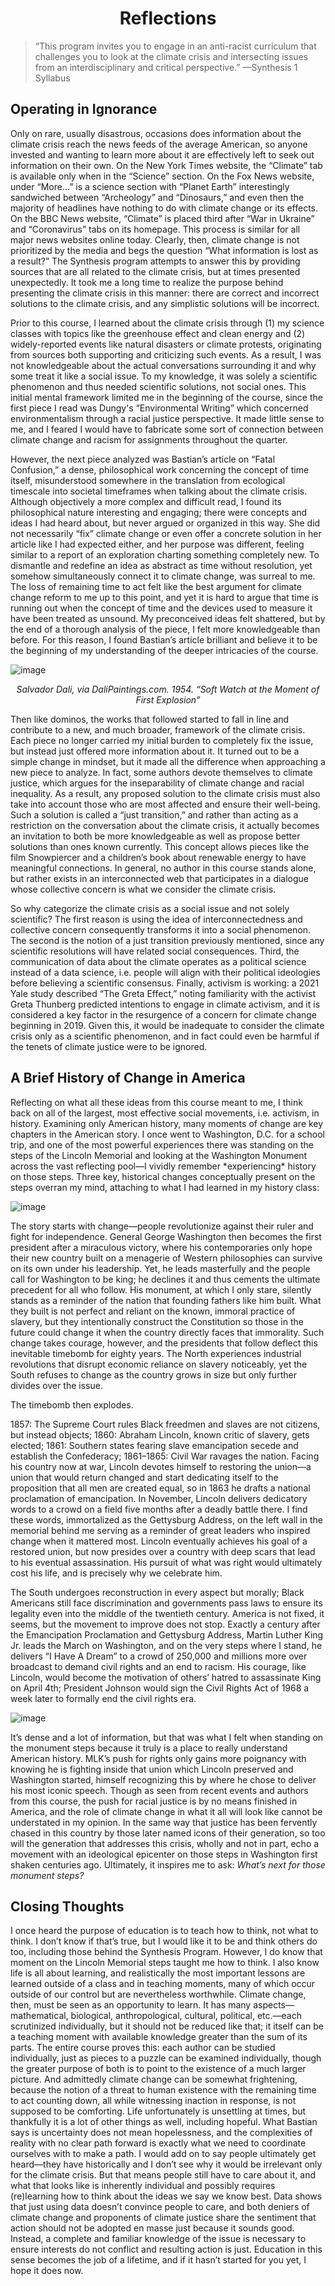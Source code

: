 <h1 align=center>Reflections</h1>

>“This program invites you to engage in an anti-racist curriculum that challenges you to look at the climate crisis and intersecting issues from an interdisciplinary and critical perspective.” —Synthesis 1 Syllabus
  
  
<h2>Operating in Ignorance</h2>
Only on rare, usually disastrous, occasions does information about the climate crisis reach the news feeds of the average American, so anyone invested and wanting to learn more about it are effectively left to seek out information on their own. On the New York Times website, the “Climate” tab is available only when in the “Science” section. On the Fox News website, under “More…” is a science section with “Planet Earth” interestingly sandwiched between “Archeology” and “Dinosaurs,” and even then the majority of headlines have nothing to do with climate change or its effects. On the BBC News website, “Climate” is placed third after “War in Ukraine” and “Coronavirus” tabs on its homepage. This process is similar for all major news websites online today. Clearly, then, climate change is not prioritized by the media and begs the question “What information is lost as a result?” The Synthesis program attempts to answer this by providing sources that are all related to the climate crisis, but at times presented unexpectedly. It took me a long time to realize the purpose behind presenting the climate crisis in this manner: there are correct and incorrect solutions to the climate crisis, and any simplistic solutions will be incorrect.

Prior to this course, I learned about the climate crisis through (1) my science classes with topics like the greenhouse effect and clean energy and (2) widely-reported events like natural disasters or climate protests, originating from sources both supporting and criticizing such events. As a result, I was not knowledgeable about the actual conversations surrounding it and why some treat it like a social issue. To my knowledge, it was solely a scientific phenomenon and thus needed scientific solutions, not social ones. This initial mental framework limited me in the beginning of the course, since the first piece I read was Dungy's “Environmental Writing” which concerned environmentalism through a racial justice perspective. It made little sense to me, and I feared I would have to fabricate some sort of connection between climate change and racism for assignments throughout the quarter. 

However, the next piece analyzed was Bastian’s article on “Fatal Confusion,” a dense, philosophical work concerning the concept of time itself, misunderstood somewhere in the translation from ecological timescale into societal timeframes when talking about the climate crisis. Although objectively a more complex and difficult read, I found its philosophical nature interesting and engaging; there were concepts and ideas I had heard about, but never argued or organized in this way. She did not necessarily “fix” climate change or even offer a concrete solution in her article like I had expected either, and her purpose was different, feeling similar to a report of an exploration charting something completely new. To dismantle and redefine an idea as abstract as time without resolution, yet somehow simultaneously connect it to climate change, was surreal to me. The loss of remaining time to act felt like the best argument for climate change reform to me up to this point, and yet it is hard to argue that time is running out when the concept of time and the devices used to measure it have been treated as unsound. My preconceived ideas felt shattered, but by the end of a thorough analysis of the piece, I felt more knowledgeable than before. For this reason, I found Bastian’s article brilliant and believe it to be the beginning of my understanding of the deeper intricacies of the course. 

![image](dali.jpg)
*<p align=center>Salvador Dali, via DaliPaintings.com. 1954. “Soft Watch at the Moment of First Explosion”</p>*

Then like dominos, the works that followed started to fall in line and contribute to a new, and much broader, framework of the climate crisis. Each piece no longer carried my initial burden to completely fix the issue, but instead just offered more information about it. It turned out to be a simple change in mindset, but it made all the difference when approaching a new piece to analyze. In fact, some authors devote themselves to climate justice, which argues for the inseparability of climate change and racial inequality. As a result, any proposed solution to the climate crisis must also take into account those who are most affected and ensure their well-being. Such a solution is called a “just transition,” and rather than acting as a restriction on the conversation about the climate crisis, it actually becomes an invitation to both be more knowledgeable as well as propose better solutions than ones known currently. This concept allows pieces like the film Snowpiercer and a children’s book about renewable energy to have meaningful connections. In general, no author in this course stands alone, but rather exists in an interconnected web that participates in a dialogue whose collective concern is what we consider the climate crisis.

So why categorize the climate crisis as a social issue and not solely scientific? The first reason is using the idea of interconnectedness and collective concern consequently transforms it into a social phenomenon. The second is the notion of a just transition previously mentioned, since any scientific resolutions will have related social consequences. Third, the communication of data about the climate operates as a political science instead of a data science, i.e. people will align with their political ideologies before believing a scientific consensus. Finally, activism is working: a 2021 Yale study described “The Greta Effect,” noting familiarity with the activist Greta Thunberg predicted intentions to engage in climate activism, and it is considered a key factor in the resurgence of a concern for climate change beginning in 2019. Given this, it would be inadequate to consider the climate crisis only as a scientific phenomenon, and in fact could even be harmful if the tenets of climate justice were to be ignored.


<h2>A Brief History of Change in America</h2>
Reflecting on what all these ideas from this course meant to me, I think back on all of the largest, most effective social movements, i.e. activism, in history. Examining only American history, many moments of change are key chapters in the American story. I once went to Washington, D.C. for a school trip, and one of the most powerful experiences there was standing on the steps of the Lincoln Memorial and looking at the Washington Monument across the vast reflecting pool—I vividly remember *experiencing* history on those steps. Three key, historical changes conceptually present on the steps overran my mind, attaching to what I had learned in my history class:

![image](mall.jpg)

The story starts with change—people revolutionize against their ruler and fight for independence. General George Washington then becomes the first president after a miraculous victory, where his contemporaries only hope their new country built on a menagerie of Western philosophies can survive on its own under his leadership. Yet, he leads masterfully and the people call for Washington to be king; he declines it and thus cements the ultimate precedent for all who follow. His monument, at which I only stare, silently stands as a reminder of the nation that founding fathers like him built. What they built is not perfect and reliant on the known, immoral practice of slavery, but they intentionally construct the Constitution so those in the future could change it when the country directly faces that immorality. Such change takes courage, however, and the presidents that follow deflect this inevitable timebomb for eighty years. The North experiences industrial revolutions that disrupt economic reliance on slavery noticeably, yet the South refuses to change as the country grows in size but only further divides over the issue. 

The timebomb then explodes.

1857: The Supreme Court rules Black freedmen and slaves are not citizens, but instead objects; 1860: Abraham Lincoln, known critic of slavery, gets elected; 1861: Southern states fearing slave emancipation secede and establish the Confederacy; 1861–1865: Civil War ravages the nation. Facing his country now at war, Lincoln devotes himself to restoring the union—a union that would return changed and start dedicating itself to the proposition that all men are created equal, so in 1863 he drafts a national proclamation of emancipation. In November, Lincoln delivers dedicatory words to a crowd on a field five months after a deadly battle there. I find these words, immortalized as the Gettysburg Address, on the left wall in the memorial behind me serving as a reminder of great leaders who inspired change when it mattered most. Lincoln eventually achieves his goal of a restored union, but now presides over a country with deep scars that lead to his eventual assassination. His pursuit of what was right would ultimately cost his life, and is precisely why we celebrate him.

The South undergoes reconstruction in every aspect but morally; Black Americans still face discrimination and governments pass laws to ensure its legality even into the middle of the twentieth century. America is not fixed, it seems, but the movement to improve does not stop. Exactly a century after the Emancipation Proclamation and Gettysburg Address, Martin Luther King Jr. leads the March on Washington, and on the very steps where I stand, he delivers “I Have A Dream” to a crowd of 250,000 and millions more over broadcast to demand civil rights and an end to racism. His courage, like Lincoln, would become the motivation of others’ hatred to assassinate King on April 4th; President Johnson would sign the Civil Rights Act of 1968 a week later to formally end the civil rights era. 

![image](march.jpg)

It’s dense and a lot of information, but that was what I felt when standing on the monument steps because it truly is a place to really understand American history. MLK’s push for rights only gains more poignancy with knowing he is fighting inside that union which Lincoln preserved and Washington started, himself recognizing this by where he chose to deliver his most iconic speech. Though as seen from recent events and authors from this course, the push for racial justice is by no means finished in America, and the role of climate change in what it all will look like cannot be understated in my opinion. In the same way that justice has been fervently chased in this country by those later named icons of their generation, so too will the generation that addresses this crisis, wholly and not in part, echo a movement with an ideological epicenter on those steps in Washington first shaken centuries ago. Ultimately, it inspires me to ask: *What’s next for those monument steps?* 

<h2>Closing Thoughts</h2>
I once heard the purpose of education is to teach how to think, not what to think. I don’t know if that’s true, but I would like it to be and think others do too, including those behind the Synthesis Program. However, I do know that moment on the Lincoln Memorial steps taught me how to think. I also know life is all about learning, and realistically the most important lessons are learned outside of a class and in teaching moments, many of which occur outside of our control but are nevertheless worthwhile. Climate change, then, must be seen as an opportunity to learn. It has many aspects—mathematical, biological, anthropological, cultural, political, etc.—each scrutinized individually, but it should not be reduced like that; it itself can be a teaching moment with available knowledge greater than the sum of its parts. The entire course proves this: each author can be studied individually, just as pieces to a puzzle can be examined individually, though the greater purpose of both is to point to the existence of a much larger picture. And admittedly climate change can be somewhat frightening, because the notion of a threat to human existence with the remaining time to act counting down, all while witnessing inaction in response, is not supposed to be comforting. Life unfortunately is unsettling at times, but thankfully it is a lot of other things as well, including hopeful. What Bastian says is uncertainty does not mean hopelessness, and the complexities of reality with no clear path forward is exactly what we need to coordinate ourselves with to make a path. I would add on to say people ultimately get heard—they have historically and I don’t see why it would be irrelevant only for the climate crisis. But that means people still have to care about it, and what that looks like is inherently individual and possibly requires (re)learning how to think about the ideas we say we know best. Data shows that just using data doesn’t convince people to care, and both deniers of climate change and proponents of climate justice share the sentiment that action should not be adopted en masse just because it sounds good. Instead, a complete and familiar knowledge of the issue is necessary to ensure interests do not conflict and resulting action is just. Education in this sense becomes the job of a lifetime, and if it hasn’t started for you yet, I hope it does now.
